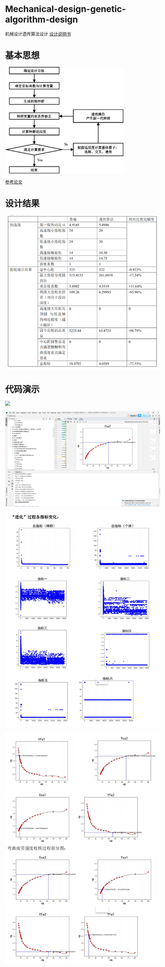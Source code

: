 # Mechanical-design-genetic-algorithm-design
机械设计遗传算法设计 [设计说明书](https://github.com/HT-hlf/Mechanical-design-genetic-algorithm-design/blob/master/%E9%BB%84%E6%B6%9B%E6%9C%BA%E6%A2%B0%E8%AE%BE%E8%AE%A1%E8%AF%BE%E7%A8%8B%E8%AE%BE%E8%AE%A1.pdf)

# 基本思想

![image-20220929204442518](README.assets/image-20220929204442518.png)



[参考论文](https://blog.csdn.net/qq_41170378/article/details/83271220?utm_source=app)

# 设计结果

![image-20220929204918276](README.assets/image-20220929204918276.png)

# 代码演示
[![](https://bb-embed.herokuapp.com/embed?v=BV15v4y1272h)](https://www.bilibili.com/video/BV15v4y1272h/?vd_source=c81e9e4a6abdaa49045ee8304823fb81)

![image-20220929204620058](README.assets/image-20220929204620058.png)

![image-20220929204721172](README.assets/image-20220929204721172.png)



![image-20220929204752717](README.assets/image-20220929204752717.png)
